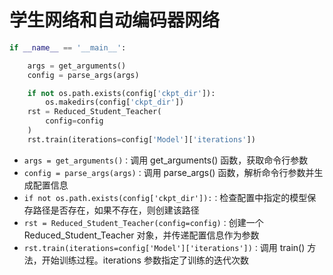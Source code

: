 # 学生网络和自动编码器网络
```python
if __name__ == '__main__':

    args = get_arguments()
    config = parse_args(args)

    if not os.path.exists(config['ckpt_dir']):
        os.makedirs(config['ckpt_dir'])
    rst = Reduced_Student_Teacher(
        config=config
    )
    rst.train(iterations=config['Model']['iterations'])
```
* `args = get_arguments()：`调用 get_arguments() 函数，获取命令行参数
* `config = parse_args(args)：`调用 parse_args() 函数，解析命令行参数并生成配置信息
* `if not os.path.exists(config['ckpt_dir']):：`检查配置中指定的模型保存路径是否存在，如果不存在，则创建该路径
* `rst = Reduced_Student_Teacher(config=config)：`创建一个 Reduced_Student_Teacher 对象，并传递配置信息作为参数
* `rst.train(iterations=config['Model']['iterations'])：`调用 train() 方法，开始训练过程。iterations 参数指定了训练的迭代次数
